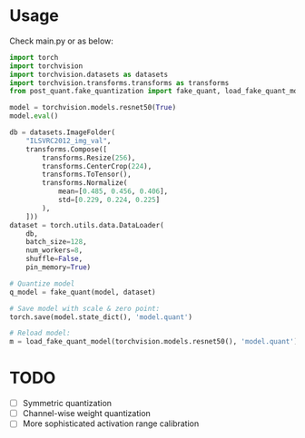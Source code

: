# Usage

Check main.py or as below:

```python
import torch
import torchvision
import torchvision.datasets as datasets
import torchvision.transforms.transforms as transforms
from post_quant.fake_quantization import fake_quant, load_fake_quant_model

model = torchvision.models.resnet50(True)
model.eval()

db = datasets.ImageFolder(
    "ILSVRC2012_img_val",
    transforms.Compose([
        transforms.Resize(256),
        transforms.CenterCrop(224),
        transforms.ToTensor(),
        transforms.Normalize(
            mean=[0.485, 0.456, 0.406],
            std=[0.229, 0.224, 0.225]
        ),
    ]))
dataset = torch.utils.data.DataLoader(
    db,
    batch_size=128,
    num_workers=8,
    shuffle=False,
    pin_memory=True)

# Quantize model
q_model = fake_quant(model, dataset)

# Save model with scale & zero point:
torch.save(model.state_dict(), 'model.quant') 

# Reload model:
m = load_fake_quant_model(torchvision.models.resnet50(), 'model.quant')
```


# TODO
 - [ ] Symmetric quantization
 - [ ] Channel-wise weight quantization
 - [ ] More sophisticated activation range calibration